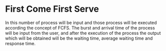 # First Come First Serve

In this number of process will be input and those process will be executed according the concept of FCFS. The burst and arrival time of the process will be input from the user, and after the execution of the process the output which will be obtained will be the waiting time, average waiting time and response time.